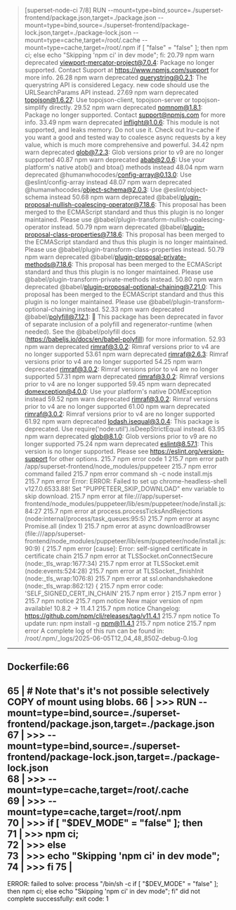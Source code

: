  > [superset-node-ci 7/8] RUN --mount=type=bind,source=./superset-frontend/package.json,target=./package.json     --mount=type=bind,source=./superset-frontend/package-lock.json,target=./package-lock.json     --mount=type=cache,target=/root/.cache     --mount=type=cache,target=/root/.npm     if [ "false" = "false" ]; then         npm ci;     else         echo "Skipping 'npm ci' in dev mode";     fi:
20.79 npm warn deprecated viewport-mercator-project@7.0.4: Package no longer supported. Contact Support at https://www.npmjs.com/support for more info.
26.28 npm warn deprecated querystring@0.2.1: The querystring API is considered Legacy. new code should use the URLSearchParams API instead.
27.69 npm warn deprecated topojson@1.6.27: Use topojson-client, topojson-server or topojson-simplify directly.
29.52 npm warn deprecated nomnom@1.8.1: Package no longer supported. Contact support@npmjs.com for more info.
33.49 npm warn deprecated inflight@1.0.6: This module is not supported, and leaks memory. Do not use it. Check out lru-cache if you want a good and tested way to coalesce async requests by a key value, which is much more comprehensive and powerful.
34.42 npm warn deprecated glob@7.2.3: Glob versions prior to v9 are no longer supported
40.87 npm warn deprecated abab@2.0.6: Use your platform's native atob() and btoa() methods instead
48.04 npm warn deprecated @humanwhocodes/config-array@0.13.0: Use @eslint/config-array instead
48.07 npm warn deprecated @humanwhocodes/object-schema@2.0.3: Use @eslint/object-schema instead
50.68 npm warn deprecated @babel/plugin-proposal-nullish-coalescing-operator@7.18.6: This proposal has been merged to the ECMAScript standard and thus this plugin is no longer maintained. Please use @babel/plugin-transform-nullish-coalescing-operator instead.
50.79 npm warn deprecated @babel/plugin-proposal-class-properties@7.18.6: This proposal has been merged to the ECMAScript standard and thus this plugin is no longer maintained. Please use @babel/plugin-transform-class-properties instead.
50.79 npm warn deprecated @babel/plugin-proposal-private-methods@7.18.6: This proposal has been merged to the ECMAScript standard and thus this plugin is no longer maintained. Please use @babel/plugin-transform-private-methods instead.
50.80 npm warn deprecated @babel/plugin-proposal-optional-chaining@7.21.0: This proposal has been merged to the ECMAScript standard and thus this plugin is no longer maintained. Please use @babel/plugin-transform-optional-chaining instead.
52.33 npm warn deprecated @babel/polyfill@7.12.1: 🚨 This package has been deprecated in favor of separate inclusion of a polyfill and regenerator-runtime (when needed). See the @babel/polyfill docs (https://babeljs.io/docs/en/babel-polyfill) for more information.
52.93 npm warn deprecated rimraf@3.0.2: Rimraf versions prior to v4 are no longer supported
53.61 npm warn deprecated rimraf@2.6.3: Rimraf versions prior to v4 are no longer supported
54.25 npm warn deprecated rimraf@3.0.2: Rimraf versions prior to v4 are no longer supported
57.31 npm warn deprecated rimraf@3.0.2: Rimraf versions prior to v4 are no longer supported
59.45 npm warn deprecated domexception@4.0.0: Use your platform's native DOMException instead
59.52 npm warn deprecated rimraf@3.0.2: Rimraf versions prior to v4 are no longer supported
61.00 npm warn deprecated rimraf@3.0.2: Rimraf versions prior to v4 are no longer supported
61.92 npm warn deprecated lodash.isequal@3.0.4: This package is deprecated. Use require('node:util').isDeepStrictEqual instead.
63.95 npm warn deprecated glob@8.1.0: Glob versions prior to v9 are no longer supported
75.24 npm warn deprecated eslint@8.57.1: This version is no longer supported. Please see https://eslint.org/version-support for other options.
215.7 npm error code 1
215.7 npm error path /app/superset-frontend/node_modules/puppeteer
215.7 npm error command failed
215.7 npm error command sh -c node install.mjs
215.7 npm error Error: ERROR: Failed to set up chrome-headless-shell v127.0.6533.88! Set "PUPPETEER_SKIP_DOWNLOAD" env variable to skip download.
215.7 npm error     at file:///app/superset-frontend/node_modules/puppeteer/lib/esm/puppeteer/node/install.js:84:27
215.7 npm error     at process.processTicksAndRejections (node:internal/process/task_queues:95:5)
215.7 npm error     at async Promise.all (index 1)
215.7 npm error     at async downloadBrowser (file:///app/superset-frontend/node_modules/puppeteer/lib/esm/puppeteer/node/install.js:90:9) {
215.7 npm error   [cause]: Error: self-signed certificate in certificate chain
215.7 npm error       at TLSSocket.onConnectSecure (node:_tls_wrap:1677:34)
215.7 npm error       at TLSSocket.emit (node:events:524:28)
215.7 npm error       at TLSSocket._finishInit (node:_tls_wrap:1076:8)
215.7 npm error       at ssl.onhandshakedone (node:_tls_wrap:862:12) {
215.7 npm error     code: 'SELF_SIGNED_CERT_IN_CHAIN'
215.7 npm error   }
215.7 npm error }
215.7 npm notice
215.7 npm notice New major version of npm available! 10.8.2 -> 11.4.1
215.7 npm notice Changelog: https://github.com/npm/cli/releases/tag/v11.4.1
215.7 npm notice To update run: npm install -g npm@11.4.1
215.7 npm notice
215.7 npm error A complete log of this run can be found in: /root/.npm/_logs/2025-06-05T12_04_48_850Z-debug-0.log
------
Dockerfile:66
--------------------
  65 |     # Note that's it's not possible selectively COPY of mount using blobs.
  66 | >>> RUN --mount=type=bind,source=./superset-frontend/package.json,target=./package.json \
  67 | >>>     --mount=type=bind,source=./superset-frontend/package-lock.json,target=./package-lock.json \
  68 | >>>     --mount=type=cache,target=/root/.cache \
  69 | >>>     --mount=type=cache,target=/root/.npm \
  70 | >>>     if [ "$DEV_MODE" = "false" ]; then \
  71 | >>>         npm ci; \
  72 | >>>     else \
  73 | >>>         echo "Skipping 'npm ci' in dev mode"; \
  74 | >>>     fi
  75 |
--------------------
ERROR: failed to solve: process "/bin/sh -c if [ \"$DEV_MODE\" = \"false\" ]; then         npm ci;     else         echo \"Skipping 'npm ci' in dev mode\";     fi" did not complete successfully: exit code: 1

